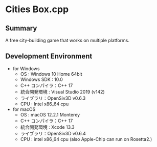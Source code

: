 #  Cities Box.cpp
## Summary
A free city-building game that works on multiple platforms.

## Development Environment
- for Windows
	- OS : Windows 10 Home 64bit
	- Windows SDK : 10.0
	- C++ コンパイラ：C++ 17
	- 統合開発環境 : Visual Studio 2019 (v142)
	- ライブラリ：OpenSiv3D v0.6.3
	- CPU : Intel x86_64 cpu
- for macOS
	- OS : macOS 12.2.1 Monterey
	- C++ コンパイラ：C++ 17
	- 統合開発環境 : Xcode 13.3
	- ライブラリ：OpenSiv3D v0.6.4
	- CPU : intel x86_64 cpu (also Apple-Chip can run on Rosetta2.)
	

